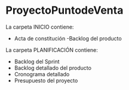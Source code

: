 # ProyectoPuntodeVenta

La carpeta INICIO contiene:
- Acta de constitución
-Backlog del producto

La carpeta PLANIFICACIÓN contiene:
- Backlog del Sprint
- Backlog detallado del producto
- Cronograma detallado
- Presupuesto del proyecto
